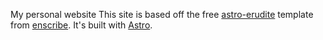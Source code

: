 My personal website
This site is based off the free [astro-erudite](https://github.com/jktrn/astro-erudite) template from [enscribe](https://enscribe.dev/). It's built with [Astro](https://astro.build/).